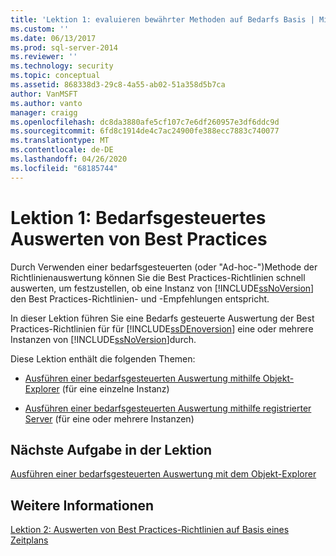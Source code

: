 ```yaml
---
title: 'Lektion 1: evaluieren bewährter Methoden auf Bedarfs Basis | Microsoft-Dokumentation'
ms.custom: ''
ms.date: 06/13/2017
ms.prod: sql-server-2014
ms.reviewer: ''
ms.technology: security
ms.topic: conceptual
ms.assetid: 868338d3-29c8-4a55-ab02-51a358d5b7ca
author: VanMSFT
ms.author: vanto
manager: craigg
ms.openlocfilehash: dc8da3880afe5cf107c7e6df260957e3df6ddc9d
ms.sourcegitcommit: 6fd8c1914de4c7ac24900fe388ecc7883c740077
ms.translationtype: MT
ms.contentlocale: de-DE
ms.lasthandoff: 04/26/2020
ms.locfileid: "68185744"
---
```

# <a name="lesson-1-evaluate-best-practices-on-an-on-demand-basis"></a>Lektion 1: Bedarfsgesteuertes Auswerten von Best Practices
  Durch Verwenden einer bedarfsgesteuerten (oder "Ad-hoc-")Methode der Richtlinienauswertung können Sie die Best Practices-Richtlinien schnell auswerten, um festzustellen, ob eine Instanz von [!INCLUDE[ssNoVersion](../includes/ssnoversion-md.md)] den Best Practices-Richtlinien- und -Empfehlungen entspricht.  
  
 In dieser Lektion führen Sie eine Bedarfs gesteuerte Auswertung der Best Practices-Richtlinien für für [!INCLUDE[ssDEnoversion](../includes/ssdenoversion-md.md)] eine oder mehrere Instanzen von [!INCLUDE[ssNoVersion](../includes/ssnoversion-md.md)]durch.  
  
 Diese Lektion enthält die folgenden Themen:  
  
-   [Ausführen einer bedarfsgesteuerten Auswertung mithilfe Objekt-Explorer](../ssms/object/object-explorer.md) (für eine einzelne Instanz)  
  
-   [Ausführen einer bedarfsgesteuerten Auswertung mithilfe registrierter Server](../../2014/tutorials/perform-an-on-demand-evaluation-by-using-registered-servers.md) (für eine oder mehrere Instanzen)  
  
## <a name="next-task-in-lesson"></a>Nächste Aufgabe in der Lektion  
 [Ausführen einer bedarfsgesteuerten Auswertung mit dem Objekt-Explorer](../ssms/object/object-explorer.md)  
  
## <a name="see-also"></a>Weitere Informationen  
 [Lektion 2: Auswerten von Best Practices-Richtlinien auf Basis eines Zeitplans](../../2014/tutorials/lesson-2-evaluate-best-practices-policies-on-a-scheduled-basis.md)  
  
  
